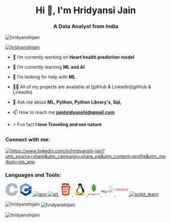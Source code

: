<h1 align="center">Hi 👋, I'm Hridyansi Jain</h1>
<h3 align="center">A Data Analyst from India</h3>

<p align="left"> <img src="https://komarev.com/ghpvc/?username=hridyanshijain&label=Profile%20views&color=0e75b6&style=flat" alt="hridyanshijain" /> </p>

<p align="left"> <a href="https://github.com/ryo-ma/github-profile-trophy"><img src="https://github-profile-trophy.vercel.app/?username=hridyanshijain" alt="hridyanshijain" /></a> </p>

- 🔭 I’m currently working on **Heart health prediction model**

- 🌱 I’m currently learning **ML and AI**

- 🤝 I’m looking for help with **ML**

- 👨‍💻 All of my projects are available at [gitHub & LinkedIn](gitHub & LinkedIn)

- 💬 Ask me about **ML, Python, Python Library's, Sql,**

- 📫 How to reach me **jainhridyanshi@gmail.com**

- ⚡ Fun fact **I love Traveling and see nature**

<h3 align="left">Connect with me:</h3>
<p align="left">
<a href="https://linkedin.com/in/https://www.linkedin.com/in/hridyanshi-jain?utm_source=share&utm_campaign=share_via&utm_content=profile&utm_medium=ios_app" target="blank"><img align="center" src="https://raw.githubusercontent.com/rahuldkjain/github-profile-readme-generator/master/src/images/icons/Social/linked-in-alt.svg" alt="https://www.linkedin.com/in/hridyanshi-jain?utm_source=share&utm_campaign=share_via&utm_content=profile&utm_medium=ios_app" height="30" width="40" /></a>
</p>

<h3 align="left">Languages and Tools:</h3>
<p align="left"> <a href="https://www.cprogramming.com/" target="_blank" rel="noreferrer"> <img src="https://raw.githubusercontent.com/devicons/devicon/master/icons/c/c-original.svg" alt="c" width="40" height="40"/> </a> <a href="https://www.w3schools.com/cpp/" target="_blank" rel="noreferrer"> <img src="https://raw.githubusercontent.com/devicons/devicon/master/icons/cplusplus/cplusplus-original.svg" alt="cplusplus" width="40" height="40"/> </a> <a href="https://cloud.google.com" target="_blank" rel="noreferrer"> <img src="https://www.vectorlogo.zone/logos/google_cloud/google_cloud-icon.svg" alt="gcp" width="40" height="40"/> </a> <a href="https://git-scm.com/" target="_blank" rel="noreferrer"> <img src="https://www.vectorlogo.zone/logos/git-scm/git-scm-icon.svg" alt="git" width="40" height="40"/> </a> <a href="https://www.w3.org/html/" target="_blank" rel="noreferrer"> <img src="https://raw.githubusercontent.com/devicons/devicon/master/icons/html5/html5-original-wordmark.svg" alt="html5" width="40" height="40"/> </a> <a href="https://www.linux.org/" target="_blank" rel="noreferrer"> <img src="https://raw.githubusercontent.com/devicons/devicon/master/icons/linux/linux-original.svg" alt="linux" width="40" height="40"/> </a> <a href="https://www.mongodb.com/" target="_blank" rel="noreferrer"> <img src="https://raw.githubusercontent.com/devicons/devicon/master/icons/mongodb/mongodb-original-wordmark.svg" alt="mongodb" width="40" height="40"/> </a> <a href="https://www.mysql.com/" target="_blank" rel="noreferrer"> <img src="https://raw.githubusercontent.com/devicons/devicon/master/icons/mysql/mysql-original-wordmark.svg" alt="mysql" width="40" height="40"/> </a> <a href="https://www.oracle.com/" target="_blank" rel="noreferrer"> <img src="https://raw.githubusercontent.com/devicons/devicon/master/icons/oracle/oracle-original.svg" alt="oracle" width="40" height="40"/> </a> <a href="https://scikit-learn.org/" target="_blank" rel="noreferrer"> <img src="https://upload.wikimedia.org/wikipedia/commons/0/05/Scikit_learn_logo_small.svg" alt="scikit_learn" width="40" height="40"/> </a> </p>

<p><img align="left" src="https://github-readme-stats.vercel.app/api/top-langs?username=hridyanshijain&show_icons=true&locale=en&layout=compact" alt="hridyanshijain" /></p>

<p>&nbsp;<img align="center" src="https://github-readme-stats.vercel.app/api?username=hridyanshijain&show_icons=true&locale=en" alt="hridyanshijain" /></p>

<p><img align="center" src="https://github-readme-streak-stats.herokuapp.com/?user=hridyanshijain&" alt="hridyanshijain" /></p>
